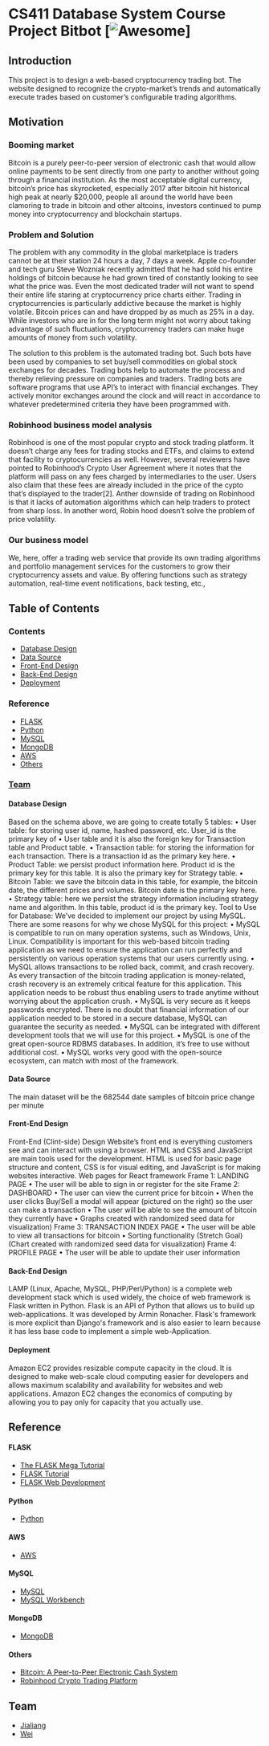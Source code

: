 # CS411 Database System Course Project Bitbot [![Awesome](https://cdn.rawgit.com/sindresorhus/awesome/d7305f38d29fed78fa85652e3a63e154dd8e8829/media/badge.svg)]

## Introduction
This project is to design a web-based cryptocurrency trading bot. The website designed to recognize the crypto-market’s trends and automatically execute trades based on customer’s configurable trading algorithms.

## Motivation
### Booming market
Bitcoin is a purely peer-to-peer version of electronic cash that would allow online payments to be sent directly from one party to another without going through a financial institution. As the most acceptable digital currency, bitcoin’s price has skyrocketed, especially 2017 after bitcoin hit historical high peak at nearly $20,000, people all around the world have been clamoring to trade in bitcoin and other altcoins, investors continued to pump money into cryptocurrency and blockchain startups. 

### Problem and Solution
The problem with any commodity in the global marketplace is traders cannot be at their station 24 hours a day, 7 days a week. Apple co-founder and tech guru Steve Wozniak recently admitted that he had sold his entire holdings of bitcoin because he had grown tired of constantly looking to see what the price was. Even the most dedicated trader will not want to spend their entire life staring at cryptocurrency price charts either. Trading in cryptocurrencies is particularly addictive because the market is highly volatile. Bitcoin prices can and have dropped by as much as 25% in a day. While investors who are in for the long term might not worry about taking advantage of such fluctuations, cryptocurrency traders can make huge amounts of money from such volatility.

The solution to this problem is the automated trading bot. Such bots have been used by companies to set buy/sell commodities on global stock exchanges for decades. Trading bots help to automate the process and thereby relieving pressure on companies and traders. Trading bots are software programs that use API’s to interact with financial exchanges. They actively monitor exchanges around the clock and will react in accordance to whatever predetermined criteria they have been programmed with.

### Robinhood business model analysis
Robinhood is one of the most popular crypto and stock trading platform. It doesn’t charge any fees for trading stocks and ETFs, and claims to extend that facility to cryptocurrencies as well. However, several reviewers have pointed to Robinhood’s Crypto User Agreement where it notes that the platform will pass on any fees charged by intermediaries to the user. Users also claim that these fees are already included in the price of the cypto that’s displayed to the trader[2]. 
Anther downside of trading on Robinhood is that it lacks of automation algorithms which can help traders to protect from sharp loss. In another word, Robin hood doesn’t solve the problem of price volatility. 


### Our business model 
We, here, offer a trading web service that provide its own trading algorithms and portfolio management services for the customers to grow their cryptocurrency assets and value. By offering functions such as strategy automation, real-time event notifications, back testing, etc., 




## Table of Contents

### Contents
<!-- MarkdownTOC depth=4 -->
- [Database Design](#database)
- [Data Source](#data)
- [Front-End Design](#front)
- [Back-End Design](#end)
- [Deployment](#deployment)

### Reference
- [FLASK](#flask)
- [Python](#python)
- [MySQL](#mysql)
- [MongoDB](#mongodb)
- [AWS](#aws)
- [Others](#others)


### [Team](#team)

<!-- /MarkdownTOC -->

<a name="database"></a>
#### Database Design

Based on the schema above, we are going to create totally 5 tables:
• User table: for storing user id, name, hashed password, etc. User_id is the
primary key of
• User table and it is also the foreign key for Transaction table and Product table.
• Transaction table: for storing the information for each transaction. There is a
transaction id as the primary key here.
• Product Table: we persist product information here. Product id is the primary
key for this table. It is also the primary key for Strategy table.
• Bitcoin Table: we save the bitcoin data in this table, for example, the bitcoin date, the different prices and volumes. Bitcoin date is the primary key here.
• Strategy table: here we persist the strategy information including strategy name and algorithm. In this table, product id is the primary key.
Tool to Use for Database:
We’ve decided to implement our project by using MySQL. There are some reasons for why we
chose MySQL for this project:
• MySQL is compatible to run on many operation systems, such as Windows, Unix, Linux. Compatibility is important for this web-based bitcoin trading application as we need to ensure the application can run perfectly and persistently on various operation systems that our users currently using.
• MySQL allows transactions to be rolled back, commit, and crash recovery. As every transaction of the bitcoin trading application is money-related, crash recovery is an extremely critical feature for this application. This application
needs to be robust thus enabling users to trade anytime without worrying about
the application crush.
• MySQL is very secure as it keeps passwords encrypted. There is no doubt that
financial information of our application needed to be stored in a secure
database, MySQL can guarantee the security as needed.
• MySQL can be integrated with different development tools that we will use for
this project.
• MySQL is one of the great open-source RDBMS databases. In addition, it’s free to
use without additional cost.
• MySQL works very good with the open-source ecosystem, can match with most
of the framework.


<a name="data"></a>
#### Data Source
The main dataset will be the 682544  date samples of bitcoin price change per minute

<a name="front"></a>
#### Front-End Design
Front-End (Clint-side) Design
Website’s front end is everything customers see and can interact with using a browser. HTML and CSS and JavaScript are main tools used for the development. HTML is used for basic page structure and content, CSS is for visual editing, and JavaScript is for making websites interactive.
Web pages for React framework
Frame 1: LANDING PAGE
• The user will be able to sign in or register for the site Frame 2: DASHBOARD
• The user can view the current price for bitcoin
• When the user clicks Buy/Sell a modal will appear (pictured on the right) so the
user can make a transaction
• The user will be able to see the amount of bitcoin they currently have
• Graphs created with randomized seed data for visualization)
Frame 3: TRANSACTION INDEX PAGE
• The user will be able to view all transactions for bitcoin
• Sorting functionality (Stretch Goal)
(Chart created with randomized seed data for visualization) Frame 4: PROFILE PAGE
• The user will be able to update their user information

<a name="end"></a>
#### Back-End Design
LAMP (Linux, Apache, MySQL, PHP/Perl/Python) is a complete web development stack which is used widely, the choice of web framework is Flask written in Python. Flask is an API of Python that allows us to build up web-applications. It was developed by Armin Ronacher. Flask's framework is more explicit than Django's framework and is also easier to learn because it has less base code to implement a simple web-Application.

<a name="deployment"></a>
#### Deployment
Amazon EC2 provides resizable compute capacity in the cloud. It is designed to make web-scale cloud computing easier for developers and allows maximum scalability and availability for websites and web applications. Amazon EC2 changes the economics of computing by allowing you to pay only for capacity that you actually use.


<a name="references"></a>
## Reference
<a name="flask"></a>
#### FLASK
* [The FLASK Mega Tutorial](https://blog.miguelgrinberg.com/post/the-flask-mega-tutorial-part-v-user-logins) 
* [FLASK Tutorial](https://flask.palletsprojects.com/en/1.1.x/tutorial/) 
* [FLASK Web Development](https://flask.palletsprojects.com/en/2.0.x/) 

<a name="python"></a>
#### Python
* [Python](https://www.python.org/) 

<a name="aws"></a>
#### AWS
* [AWS](https://docs.aws.amazon.com/) 

<a name="mysql"></a>
#### MySQL
* [MySQL](https://www.mysql.com/) 
* [MySQL Workbench](https://www.mysql.com/products/workbench/)

<a name="mongodb"></a>
#### MongoDB
* [MongoDB](https://www.mongodb.com/) 

<a name="others"></a>
#### Others
* [Bitcoin: A Peer-to-Peer Electronic Cash System](https://git.dhimmel.com/bitcoin-whitepaper/) 
* [Robinhood Crypto Trading Platform](https://www.techradar.com/reviews/robinhood-crypto-trading-platform) 

<a name="team"></a>
## Team
* [Jialiang](https://github.com/jzhu118/bitbot)
* [Wei](https://github.com/WEIQIAN17/bitbot)

